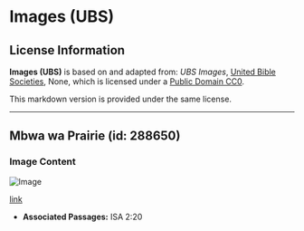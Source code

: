 # Images (UBS)

## License Information

**Images (UBS)** is based on and adapted from: _UBS Images_, [United Bible Societies](https://unitedbiblesocieties.org/), None, which is licensed under a [Public Domain CC0](https://creativecommons.org/public-domain/cc0/).

This markdown version is provided under the same license.



--------------------------------

## Mbwa wa Prairie (id: 288650)

### Image Content

![Image](https://cdn.aquifer.bible/aquifer-content/resources/Media/WEB-0733_prairie_dogs.jpg)

[link](https://cdn.aquifer.bible/aquifer-content/resources/Media/WEB-0733_prairie_dogs.jpg)

* **Associated Passages:** ISA 2:20

